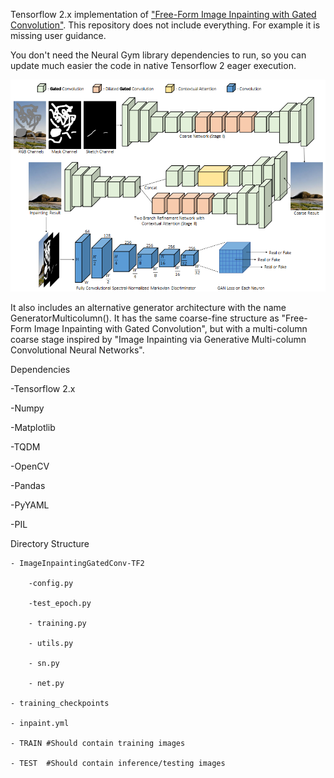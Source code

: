 Tensorflow 2.x implementation of ["Free-Form Image Inpainting with Gated Convolution"](https://github.com/JiahuiYu/generative_inpainting). 
This repository does not include everything. For example it is missing user guidance. 

You don't need the Neural Gym library dependencies to run, so you can update much easier the code in native Tensorflow 2 eager execution. 

![DeepFill v2 Architecture](gated_architecture.PNG)

It also includes an alternative generator architecture with the name GeneratorMulticolumn(). It has the same coarse-fine structure as "Free-Form Image Inpainting with Gated Convolution", but with a multi-column coarse stage inspired by "Image Inpainting via Generative Multi-column Convolutional Neural Networks".

Dependencies

-Tensorflow 2.x

-Numpy 

-Matplotlib

-TQDM

-OpenCV

-Pandas

-PyYAML

-PIL
    
Directory Structure

    - ImageInpaintingGatedConv-TF2

        -config.py

        -test_epoch.py

        - training.py

        - utils.py

        - sn.py

        - net.py

    - training_checkpoints

    - inpaint.yml

    - TRAIN #Should contain training images 
    
    - TEST  #Should contain inference/testing images
